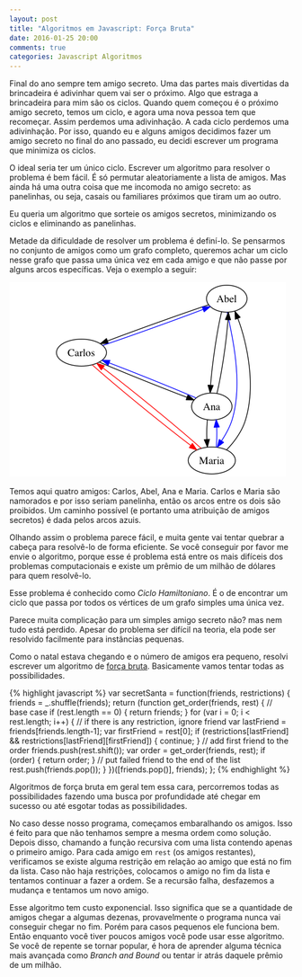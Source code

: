 ```yaml
---
layout: post
title: "Algoritmos em Javascript: Força Bruta"
date: 2016-01-25 20:00
comments: true
categories: Javascript Algoritmos
---
```


Final do ano sempre tem amigo secreto. Uma das partes mais divertidas da brincadeira é adivinhar quem vai ser o próximo. Algo que estraga a brincadeira para mim são os ciclos. Quando quem começou é o próximo amigo secreto, temos um ciclo, e agora uma nova pessoa tem que recomeçar. Assim perdemos uma adivinhação. A cada ciclo perdemos uma adivinhação. Por isso, quando eu e alguns amigos decidimos fazer um amigo secreto no final do ano passado, eu decidi escrever um programa que minimiza os ciclos. 

O ideal seria ter um único ciclo. Escrever um algoritmo para resolver o problema é bem fácil. É só permutar aleatoriamente a lista de amigos. Mas ainda há uma outra coisa que me incomoda no amigo secreto: as panelinhas, ou seja, casais ou familiares próximos que tiram um ao outro.

Eu queria um algoritmo que sorteie os amigos secretos, minimizando os ciclos e eliminando as panelinhas.

Metade da dificuldade de resolver um problema é definí-lo. Se pensarmos no conjunto de amigos como um grafo completo, queremos achar um ciclo nesse grafo que passa uma única vez em cada amigo e que não passe por alguns arcos específicas. Veja o exemplo a seguir:

![Exemplo](/assets/santa.png)

Temos aqui quatro amigos: Carlos, Abel, Ana e Maria. Carlos e Maria são namorados e por isso seriam panelinha, então os arcos entre os dois são proibidos. Um caminho possível (e portanto uma atribuição de amigos secretos) é dada pelos arcos azuis.

Olhando assim o problema parece fácil, e muita gente vai tentar quebrar a cabeça para resolvê-lo de forma eficiente. Se você conseguir por favor me envie o algoritmo, porque esse é problema está entre os mais difíceis dos problemas computacionais e existe um prêmio de um milhão de dólares para quem resolvê-lo.

Esse problema é conhecido como *Ciclo Hamiltoniano*. É o de encontrar um ciclo que passa por todos os vértices de um grafo simples uma única vez.

Parece muita complicação para um simples amigo secreto não? mas nem tudo está perdido. Apesar do problema ser difícil na teoria, ela pode ser resolvido facilmente para instâncias pequenas.

Como o natal estava chegando e o número de amigos era pequeno, resolvi escrever um algoritmo de [força bruta](https://pt.wikipedia.org/wiki/For%C3%A7a_bruta). Basicamente vamos tentar todas as possibilidades. 

{% highlight javascript %}
var secretSanta = function(friends, restrictions) {
  friends = _.shuffle(friends);
  return (function get_order(friends, rest) {
    // base case
    if (rest.length == 0) {
      return friends;
    }
    for (var i = 0; i < rest.length; i++) {
      // if there is any restriction, ignore friend
      var lastFriend = friends[friends.length-1];
      var firstFriend = rest[0];
      if (restrictions[lastFriend] && restrictions[lastFriend][firstFriend]) {
        continue;
      }
      // add first friend to the order
      friends.push(rest.shift()); 
      var order = get_order(friends, rest);
      if (order) {
        return order;
      }
      // put failed friend to the end of the list
      rest.push(friends.pop());
    }
  })([friends.pop()], friends);
};
{% endhighlight %}

Algoritmos de força bruta em geral tem essa cara, percorremos todas as possibilidades fazendo uma busca por profundidade até chegar em sucesso ou até esgotar todas as possibilidades.

No caso desse nosso programa, começamos embaralhando os amigos. Isso é feito para que não tenhamos sempre a mesma ordem como solução. Depois disso, chamando a função recursiva com uma lista contendo apenas o primeiro amigo. Para cada amigo em `rest` (os amigos restantes), verificamos se existe alguma restrição em relação ao amigo que está no fim da lista. Caso não haja restrições, colocamos o amigo no fim da lista e tentamos continuar a fazer a ordem. Se a recursão falha, desfazemos a mudança e tentamos um novo amigo.

Esse algoritmo tem custo exponencial. Isso significa que se a quantidade de amigos chegar a algumas dezenas, provavelmente o programa nunca vai conseguir chegar no fim. Porém para casos pequenos ele funciona bem. Então enquanto você tiver poucos amigos você pode usar esse algoritmo. Se você de repente se tornar popular, é hora de aprender alguma técnica mais avançada como *Branch and Bound* ou tentar ir atrás daquele prêmio de um milhão.
